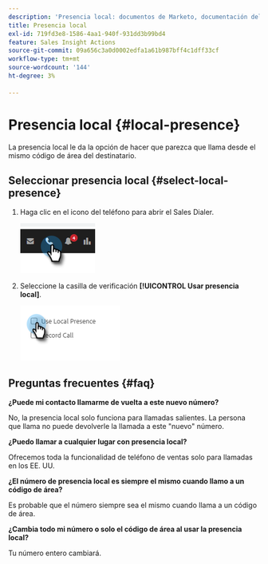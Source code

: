 ```yaml
---
description: 'Presencia local: documentos de Marketo, documentación del producto'
title: Presencia local
exl-id: 719fd3e8-1586-4aa1-940f-931dd3b99bd4
feature: Sales Insight Actions
source-git-commit: 09a656c3a0d0002edfa1a61b987bff4c1dff33cf
workflow-type: tm+mt
source-wordcount: '144'
ht-degree: 3%

---
```


# Presencia local {#local-presence}

La presencia local le da la opción de hacer que parezca que llama desde el mismo código de área del destinatario.

## Seleccionar presencia local {#select-local-presence}

1. Haga clic en el icono del teléfono para abrir el Sales Dialer.

   ![](assets/local-presence-1.png)

1. Seleccione la casilla de verificación **[!UICONTROL Usar presencia local]**.

   ![](assets/local-presence-2.png)

## Preguntas frecuentes {#faq}

**¿Puede mi contacto llamarme de vuelta a este nuevo número?**

No, la presencia local solo funciona para llamadas salientes. La persona que llama no puede devolverle la llamada a este &quot;nuevo&quot; número.

**¿Puedo llamar a cualquier lugar con presencia local?**

Ofrecemos toda la funcionalidad de teléfono de ventas solo para llamadas en los EE. UU.

**¿El número de presencia local es siempre el mismo cuando llamo a un código de área?**

Es probable que el número siempre sea el mismo cuando llama a un código de área.

**¿Cambia todo mi número o solo el código de área al usar la presencia local?**

Tu número entero cambiará.
